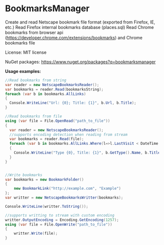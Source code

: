 BookmarksManager
=============

Create and read Netscape bookmark file format (exported from Firefox, IE, etc.)
Read Firefox internal bookmarks database (places.sql)
Read Chrome bookmarks from browser api (https://developer.chrome.com/extensions/bookmarks) and Chrome bookmarks file 

License: MIT license

NuGet packages: https://www.nuget.org/packages?q=bookmarksmanager

**Usage examples:**
```csharp
//Read bookmarks from string
var reader = new NetscapeBookmarksReader();
var bookmarks = reader.Read(bookmarksString);
foreach (var b in bookmarks.AllLinks)
{
  Console.WriteLine("Url: {0}; Title: {1}", b.Url, b.Title);
}

//Read bookmarks from file
using (var file = File.OpenRead("path_to_file"))
{
  var reader = new NetscapeBookmarksReader();
  //supports encoding detection when reading from stream
  var bookmarks = reader.Read(file);
  foreach (var b in bookmarks.AllLinks.Where(l=>l.LastVisit < DateTime.Today))
  {
    Console.WriteLine("Type {0}, Title: {1}", b.GetType().Name, b.Title);
  }
}


//Write bookmarks
var bookmarks = new BookmarkFolder()
{
    new BookmarkLink("http://example.com", "Example")
};
var writter = new NetscapeBookmarksWritter(bookmarks);

Console.WriteLine(writter.ToString());

//supports writting to stream with custom encoding
writter.OutputEncoding = Encoding.GetEncoding(1257);
using (var file = File.OpenWrite("path_to_file"))
{
    writter.Write(file);
}
```
